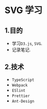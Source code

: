 # SVG 学习

## 1.目的
- 学习`D3.js`, `SVG`.
- 记录笔记.

## 2.技术
- `TypeScript`
- `Webpack`
- `ESlint`
- `Prettier`
- `Ant-Design`